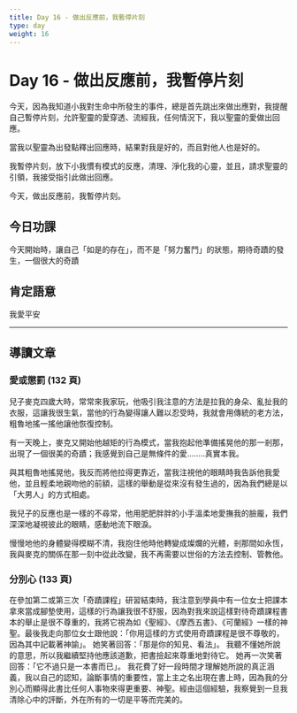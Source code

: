 ```yaml
---
title: Day 16 - 做出反應前，我暫停片刻
type: day
weight: 16
---
```


# Day 16 - 做出反應前，我暫停片刻

今天，因為我知道小我對生命中所發生的事件，總是首先跳出來做出應對，我提醒自己暫停片刻，允許聖靈的愛穿透、流經我，任何情況下，我以聖靈的愛做出回應。

當我以聖靈為出發點釋出回應時，結果對我是好的，而且對他人也是好的。

我暫停片刻，放下小我慣有模式的反應，清理、淨化我的心靈，並且，請求聖靈的引領，我接受指引此做出回應。

今天，做出反應前，我暫停片刻。

## 今日功課

今天開始時，讓自己「如是的存在」，而不是「努力奮鬥」的狀態，期待奇蹟的發生，一個很大的奇蹟

## 肯定語意

我愛平安

---

## 導讀文章

### 愛或懲罰 (132 頁)

兒子麥克四歲大時，常常來我家玩，他吸引我注意的方法是拉我的身朵、亂扯我的衣服，這讓我很生氣，當他的行為變得讓人難以忍受時，我就會用傳統的老方法，粗魯地搖一搖他讓他恢復控制。

有一天晚上，麥克又開始他越矩的行為模式，當我抱起他準備搖晃他的那一剎那，出現了一個很美的奇蹟；我感覺到自己是無條件的愛……..真實本我。

與其粗魯地搖晃他，我反而將他拉得更靠近，當我注視他的眼睛時我告訴他我愛他，並且輕柔地親吻他的前額，這樣的舉動是從來沒有發生過的，因為我們總是以「大男人」的方式相處。

我兒子的反應也是一樣的不尋常，他用肥肥胖胖的小手溫柔地愛撫我的臉龎，我們深深地凝視彼此的眼睛，感動地流下眼淚。

慢慢地他的身體變得模糊不清，我抱住他時他轉變成燦爛的光體，剎那間如永恆，我與麥克的關係在那一刻中從此改變，我不再需要以世俗的方法去控制、管教他。

### 分別心 (133 頁)

在參加第二或第三次「奇蹟課程」研習結束時，我注意到學員中有一位女士把課本拿來當成腳墊使用，這樣的行為讓我很不舒服，因為對我來說這樣對待奇蹟課程書本的舉止是很不尊重的，我將它視為如《聖經》、《摩西五書》、《可蘭經》一樣的神聖。最後我走向那位女士跟他說：「你用這樣的方式使用奇蹟課程是很不尊敬的，因為其中記載著神諭」。 她笑著回答：「那是你的知見、看法」。 我聽不懂她所說的意思，所以我繼續堅持他應該道歉，把書撿起來尊重地對待它。 她再一次笑著回答：「它不過只是一本書而已」。 我花費了好一段時間才理解她所說的真正涵義，我以自己的認知，論斷事情的重要性，當上主之名出現在書上時，因為我的分別心而顯得此書比任何人事物來得更重要、神聖。經由這個經驗，我察覺到一旦我清除心中的評斷，外在所有的一切是平等而完美的。
